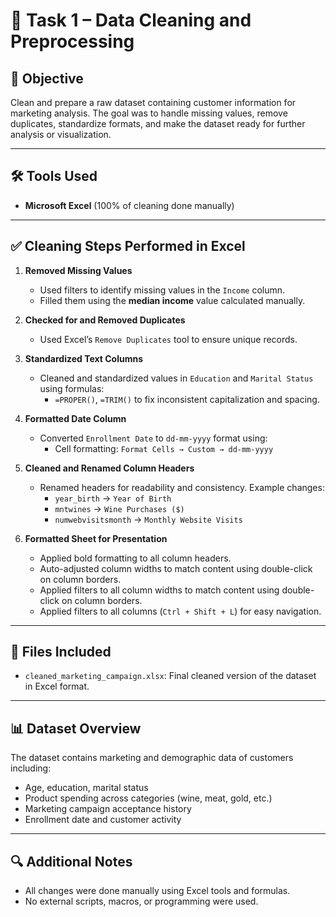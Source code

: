 # 🧹 Task 1 – Data Cleaning and Preprocessing
## 🎯 Objective
Clean and prepare a raw dataset containing customer information for marketing analysis. The goal was to handle missing values, remove duplicates, standardize formats, and make the dataset ready for further analysis or visualization.

---
## 🛠 Tools Used
- **Microsoft Excel** (100% of cleaning done manually)

---

## ✅ Cleaning Steps Performed in Excel

1. **Removed Missing Values**
   - Used filters to identify missing values in the `Income` column.
   - Filled them using the **median income** value calculated manually.

2. **Checked for and Removed Duplicates**
   - Used Excel’s `Remove Duplicates` tool to ensure unique records.

3. **Standardized Text Columns**
   - Cleaned and standardized values in `Education` and `Marital Status` using formulas:
     - `=PROPER()`, `=TRIM()` to fix inconsistent capitalization and spacing.

4. **Formatted Date Column**
   - Converted `Enrollment Date` to `dd-mm-yyyy` format using:
     - Cell formatting: `Format Cells → Custom → dd-mm-yyyy`

5. **Cleaned and Renamed Column Headers**
   - Renamed headers for readability and consistency. Example changes:
     - `year_birth` → `Year of Birth`
     - `mntwines` → `Wine Purchases ($)`
     - `numwebvisitsmonth` → `Monthly Website Visits`

6. **Formatted Sheet for Presentation**
   - Applied bold formatting to all column headers.
   - Auto-adjusted column widths to match content using double-click on column borders.
   - Applied filters to all column widths to match content using double-click on column borders.
   - Applied filters to all columns (`Ctrl + Shift + L`) for easy navigation.

---

## 📁 Files Included
- `cleaned_marketing_campaign.xlsx`: Final cleaned version of the dataset in Excel format.

---

## 📊 Dataset Overview
The dataset contains marketing and demographic data of customers including:
- Age, education, marital status
- Product spending across categories (wine, meat, gold, etc.)
- Marketing campaign acceptance history
- Enrollment date and customer activity

---

## 🔍 Additional Notes
- All changes were done manually using Excel tools and formulas.
- No external scripts, macros, or programming were used.
